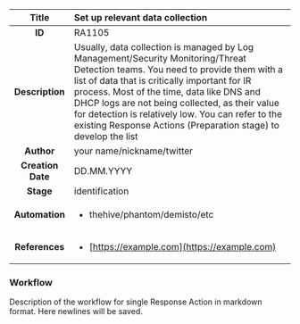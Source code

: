 | Title                       |  Set up relevant data collection         |
|:---------------------------:|:--------------------|
| **ID**                      | RA1105            |
| **Description**             | Usually, data collection is managed by Log Management/Security Monitoring/Threat Detection teams. You need to provide them with a list of data that is critically important for IR process. Most of the time, data like DNS and DHCP logs are not being collected, as their value for detection is relatively low. You can refer to the existing Response Actions \(Preparation stage\) to develop the list   |
| **Author**                  | your name/nickname/twitter        |
| **Creation Date**           | DD.MM.YYYY |
| **Stage**                   | identification         |
| **Automation** |<ul><li>thehive/phantom/demisto/etc</li></ul>|
| **References** |<ul><li>[https://example.com](https://example.com)</li></ul>|

### Workflow

Description of the workflow for single Response Action in markdown format.
Here newlines will be saved.
